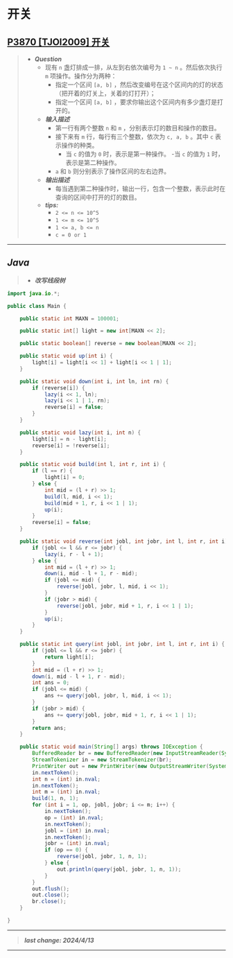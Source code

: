 # 开关

## [P3870 [TJOI2009] 开关](https://www.luogu.com.cn/problem/P3870)

> - ***Question***
>   - 现有 `n` 盏灯排成一排，从左到右依次编号为 `1 ~ n` 。然后依次执行 `m` 项操作。操作分为两种：
>     - 指定一个区间 `[a, b]` ，然后改变编号在这个区间内的灯的状态（把开着的灯关上，关着的灯打开）；
>     - 指定一个区间 `[a, b]` ，要求你输出这个区间内有多少盏灯是打开的。
>   - ***输入描述***
>     - 第一行有两个整数 `n` 和 `m` ，分别表示灯的数目和操作的数目。
>     - 接下来有 `m` 行，每行有三个整数，依次为 `c, a, b` 。其中 `c` 表示操作的种类。
>       - 当 `c` 的值为 `0` 时，表示是第一种操作。
>       -当 `c` 的值为 `1` 时，表示是第二种操作。
>     - `a` 和 `b` 则分别表示了操作区间的左右边界。
>   - ***输出描述***
>     - 每当遇到第二种操作时，输出一行，包含一个整数，表示此时在查询的区间中打开的灯的数目。
>   - ***tips:***
>     - `2 <= n <= 10^5`
>     - `1 <= m <= 10^5`
>     - `1 <= a, b <= n`
>     - `c = 0 or 1`

---

## *Java*

> - ***改写线段树***

```java
import java.io.*;

public class Main {

    public static int MAXN = 100001;

    public static int[] light = new int[MAXN << 2];

    public static boolean[] reverse = new boolean[MAXN << 2];

    public static void up(int i) {
        light[i] = light[i << 1] + light[i << 1 | 1];
    }

    public static void down(int i, int ln, int rn) {
        if (reverse[i]) {
            lazy(i << 1, ln);
            lazy(i << 1 | 1, rn);
            reverse[i] = false;
        }
    }

    public static void lazy(int i, int n) {
        light[i] = n - light[i];
        reverse[i] = !reverse[i];
    }

    public static void build(int l, int r, int i) {
        if (l == r) {
            light[i] = 0;
        } else {
            int mid = (l + r) >> 1;
            build(l, mid, i << 1);
            build(mid + 1, r, i << 1 | 1);
            up(i);
        }
        reverse[i] = false;
    }

    public static void reverse(int jobl, int jobr, int l, int r, int i) {
        if (jobl <= l && r <= jobr) {
            lazy(i, r - l + 1);
        } else {
            int mid = (l + r) >> 1;
            down(i, mid - l + 1, r - mid);
            if (jobl <= mid) {
                reverse(jobl, jobr, l, mid, i << 1);
            }
            if (jobr > mid) {
                reverse(jobl, jobr, mid + 1, r, i << 1 | 1);
            }
            up(i);
        }
    }

    public static int query(int jobl, int jobr, int l, int r, int i) {
        if (jobl <= l && r <= jobr) {
            return light[i];
        }
        int mid = (l + r) >> 1;
        down(i, mid - l + 1, r - mid);
        int ans = 0;
        if (jobl <= mid) {
            ans += query(jobl, jobr, l, mid, i << 1);
        }
        if (jobr > mid) {
            ans += query(jobl, jobr, mid + 1, r, i << 1 | 1);
        }
        return ans;
    }

    public static void main(String[] args) throws IOException {
        BufferedReader br = new BufferedReader(new InputStreamReader(System.in));
        StreamTokenizer in = new StreamTokenizer(br);
        PrintWriter out = new PrintWriter(new OutputStreamWriter(System.out));
        in.nextToken();
        int n = (int) in.nval;
        in.nextToken();
        int m = (int) in.nval;
        build(1, n, 1);
        for (int i = 1, op, jobl, jobr; i <= m; i++) {
            in.nextToken();
            op = (int) in.nval;
            in.nextToken();
            jobl = (int) in.nval;
            in.nextToken();
            jobr = (int) in.nval;
            if (op == 0) {
                reverse(jobl, jobr, 1, n, 1);
            } else {
                out.println(query(jobl, jobr, 1, n, 1));
            }
        }
        out.flush();
        out.close();
        br.close();
    }

}
```

---

> ***last change: 2024/4/13***

---
